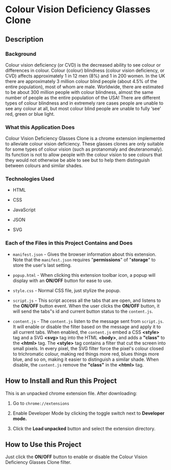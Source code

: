 # Colour Vision Deficiency Glasses Clone

## Description

### Background

Colour vision deficiency (or CVD) is the decreased ability to see colour or differences in colour. Colour (colour) blindness (colour vision deficiency, or CVD) affects approximately 1 in 12 men (8%) and 1 in 200 women. In the UK there are approximately 3 million colour blind people (about 4.5% of the entire population), most of whom are male. Worldwide, there are estimated to be about 300 million people with colour blindness, almost the same number of people as the entire population of the USA! There are different types of colour blindness and in extremely rare cases people are unable to see any colour at all, but most colour blind people are unable to fully ‘see’ red, green or blue light.

### What this Application Does

Colour Vision Deficiency Glasses Clone is a chrome extension implemented to alleviate colour vision deficiency. These glasses clones are only suitable for some types of colour vision (such as protanomaly and deuteranomaly). Its function is not to allow people with the colour vision to see colours that they would not otherwise be able to see but to help them distinguish between colours and similar shades.

### Technologies Used

* HTML

* CSS

* JavaScript

* JSON

* SVG

### Each of the Files in this Project Contains and Does

* `manifest.json` -
Gives the browser information about this extension. Note that the `manifest.json` requires "**permissions**" of "**storage**" to store the user's last setting.

* `popup.html` -
When clicking this extension toolbar icon, a popup will display with an **ON/OFF** button for ease to use.

* `style.css` -
Normal CSS file, just stylize the popup.

* `script.js` -
This script access all the tabs that are open, and listens to the **ON/OFF** button event. When the user clicks the **ON/OFF** button, it will send the tabs"s id and current button status to the `content.js`.

* `content.js` -
The `content.js` listen to the message sent from `script.js`. It will enable or disable the filter based on the message and apply it to all current tabs. When enabled, the `content.js` embed a CSS **\<style>** tag and a SVG **\<svg>** tag into the HTML **\<body>**, and adds a **"class"** to the **\<html>** tag. The **\<style>** tag contains a filter that cut the screen into small pixels. In every pixel, the SVG filter force the pixel's colour closed to trichromatic colour, making red things more red, blues things more blue, and so on, making it easier to distinguish a similar shade. When disable, the `content.js` remove the **"class"** in the **\<html>** tag.

## How to Install and Run this Project

This is an unpacked chrome extension file. After downloading:

1. Go to `chrome://extensions`

2. Enable Developer Mode by clicking the toggle switch next to **Developer mode.**

3. Click the **Load unpacked** button and select the extension directory.

## How to Use this Project

Just click the **ON/OFF** button to enable or disable the Colour Vision Deficiency Glasses Clone filter.
